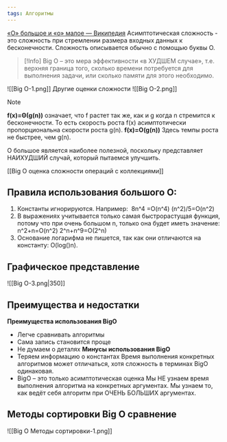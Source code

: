 ```yaml
---
tags: Алгоритмы
---
```

[«O» большое и «o» малое — Википедия](https://ru.wikipedia.org/wiki/%C2%ABO%C2%BB_%D0%B1%D0%BE%D0%BB%D1%8C%D1%88%D0%BE%D0%B5_%D0%B8_%C2%ABo%C2%BB_%D0%BC%D0%B0%D0%BB%D0%BE%D0%B5)
Асимптотическая сложность - это сложность при стремлении размера входных данных к бесконечности. Сложность описывается обычно с помощью буквы O.
>[!Info]
>Big O – это мера эффективности «в ХУДШЕМ случае», т.е. верхняя граница того, сколько времени потребуется для выполнения задачи, или сколько памяти для этого необходимо.

![[Big O-1.png]]
Другие оценки сложности
![[Big O-2.png]]
>[!note]
**f(x)=Θ(g(n))** означает, что f растет так же, как и g когда n стремится к бесконечности.
То есть скорость роста f(x) асимптотически пропорциональна скорости роста g(n).
**f(x)=O(g(n))** Здесь темпы роста не быстрее, чем g(n).
>
O большое является наиболее полезной, поскольку представляет НАИХУДШИЙ случай, который пытаемся улучшить.

[[Big O оценка сложности операций с коллекциями]]
## Правила использования большого O:
1. Константы игнорируются. Например: 
    8n^4 =O(n^4)
    (n^2)/5=O(n^2)
2. В выражениях учитывается только самая быстрорастущая функция, потому что при очень большом n, только она будет иметь значение:
    n^2+n=O(n^2)
    2^n+n^9=O(2^n)
3. Основание логарифма не пишется, так как они отличаются на константу: O(log()n).
## Графическое представление
![[Big O-3.png|350]]

## Преимущества и недостатки
**Преимущества использования BigО**
- Легче сравнивать алгоритмы
- Сама запись становится проще
- Не думаем о деталях
**Минусы использования BigO**
- Теряем информацию о константах Время выполнения конкретных алгоритмов может отличаться, хотя сложность в терминах BigO одинаковая.
- BigO – это только асимптотическая оценка
Мы НЕ узнаем время выполнения алгоритма на конкретных аргументах. Мы узнаем то, как ведёт себя алгоритм при ОЧЕНЬ БОЛЬШИХ аргументах.

## Методы сортировки Big O сравнение
![[Big O Методы сортировки-1.png]]
